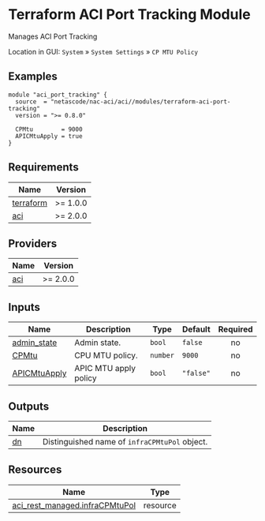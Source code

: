 <!-- BEGIN_TF_DOCS -->
# Terraform ACI Port Tracking Module

Manages ACI Port Tracking

Location in GUI:
`System` » `System Settings` » `CP MTU Policy`

## Examples

```hcl
module "aci_port_tracking" {
  source  = "netascode/nac-aci/aci//modules/terraform-aci-port-tracking"
  version = ">= 0.8.0"

  CPMtu        = 9000
  APICMtuApply = true
}
```

## Requirements

| Name | Version |
|------|---------|
| <a name="requirement_terraform"></a> [terraform](#requirement\_terraform) | >= 1.0.0 |
| <a name="requirement_aci"></a> [aci](#requirement\_aci) | >= 2.0.0 |

## Providers

| Name | Version |
|------|---------|
| <a name="provider_aci"></a> [aci](#provider\_aci) | >= 2.0.0 |

## Inputs

| Name | Description | Type | Default | Required |
|------|-------------|------|---------|:--------:|
| <a name="input_admin_state"></a> [admin\_state](#input\_admin\_state) | Admin state. | `bool` | `false` | no |
| <a name="input_CPMtu"></a> [CPMtu](#input\_CPMtu) | CPU MTU policy. | `number` | `9000` | no |
| <a name="input_APICMtuApply"></a> [APICMtuApply](#input\_APICMtuApply) | APIC MTU apply policy | `bool` | `"false"` | no |

## Outputs

| Name | Description |
|------|-------------|
| <a name="output_dn"></a> [dn](#output\_dn) | Distinguished name of `infraCPMtuPol` object. |

## Resources

| Name | Type |
|------|------|
| [aci_rest_managed.infraCPMtuPol](https://registry.terraform.io/providers/CiscoDevNet/aci/latest/docs/resources/rest_managed) | resource |
<!-- END_TF_DOCS -->